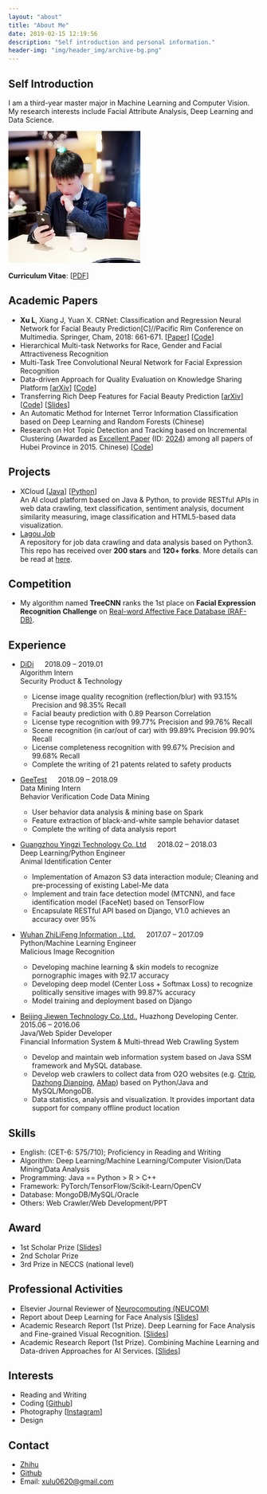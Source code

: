 ```yaml
---
layout: "about"
title: "About Me"
date: 2019-02-15 12:19:56
description: "Self introduction and personal information."
header-img: "img/header_img/archive-bg.png"
---
```

## Self Introduction
I am a third-year master major in Machine Learning and Computer Vision. My research interests include Facial Attribute Analysis, Deep Learning and Data Science. 

![LucasX](https://raw.githubusercontent.com/lucasxlu/blog/master/source/about/LucasX.jpg)

__Curriculum Vitae__: [[PDF](./CV_LuXu.pdf)] 


## Academic Papers
* **Xu L**, Xiang J, Yuan X. CRNet: Classification and Regression Neural Network for Facial Beauty Prediction[C]//Pacific Rim Conference on Multimedia. Springer, Cham, 2018: 661-671. [[Paper](https://link.springer.com/chapter/10.1007/978-3-030-00764-5_61)] [[Code](https://github.com/lucasxlu/CRNet.git)]
* Hierarchical Multi-task Networks for Race, Gender and Facial Attractiveness Recognition  
* Multi-Task Tree Convolutional Neural Network for Facial Expression Recognition
* Data-driven Approach for Quality Evaluation on Knowledge Sharing Platform [[arXiv](https://arxiv.org/abs/1903.00384)] [[Code](https://github.com/lucasxlu/ZhihuDataDriven.git)]    
* Transferring Rich Deep Features for Facial Beauty Prediction [[arXiv](https://arxiv.org/abs/1803.07253)] [[Code](https://github.com/lucasxlu/TransFBP.git)] [[Slides](./Presentation_TransFBP.pdf)]
* An Automatic Method for Internet Terror Information Classification based on Deep Learning and Random Forests (Chinese)
* Research on Hot Topic Detection and Tracking based on Incremental Clustering (Awarded as [Excellent Paper](http://www.hbe.gov.cn/content.php?id=12717) (ID: [2024](http://hbxw.e21.edu.cn/e21sqlimg//file/201512/fff20151224164931_675715070.xls)) among all papers of Hubei Province in 2015. Chinese) [[Code](https://github.com/xuludev/System.git)]  


## Projects
* XCloud [[Java](https://github.com/lucasxlu/CVLH.git)] [[Python](https://github.com/lucasxlu/XCloud.git)]  
  An AI cloud platform based on Java & Python, to provide RESTful APIs in web data crawling, text classification, sentiment analysis, document   similarity measuring, image classification and HTML5-based data visualization.
* [Lagou Job](https://github.com/lucasxlu/LagouJob.git)  
  A repository for job data crawling and data analysis based on Python3. This repo has received over **200 stars** and **120+ forks**. More details can be read at [here](https://www.zhihu.com/question/36132174/answer/94392659).


## Competition
* My algorithm named **TreeCNN** ranks the 1st place on **Facial Expression Recognition Challenge** on [Real-word Affective Face Database (RAF-DB)](http://www.whdeng.cn/raf/model1.html).


## Experience
* [DiDi](https://www.didiglobal.com/) &emsp; 2018.09 – 2019.01  
Algorithm Intern  
Security Product & Technology
  * License image quality recognition (reflection/blur) with 93.15% Precision and 98.35% Recall
  * Facial beauty prediction with 0.89 Pearson Correlation
  * License type recognition with 99.77% Precision and 99.76% Recall
  * Scene recognition (in car/out of car) with 99.89% Precision 99.90% Recall
  * License completeness recognition with 99.67% Precision and 99.68% Recall
  * Complete the writing of 21 patents related to safety products

* [GeeTest](https://www.geetest.com/) &emsp; 2018.09 – 2018.09  
Data Mining Intern  
Behavior Verification Code Data Mining
  * User behavior data analysis & mining base on Spark
  * Feature extraction of black-and-white sample behavior dataset
  * Complete the writing of data analysis report

* [Guangzhou Yingzi Technology Co.,Ltd](https://www.yingzi.com/) &emsp; 2018.02 – 2018.03  
Deep Learning/Python Engineer  
Animal Identification Center
  * Implementation of Amazon S3 data interaction module; Cleaning and pre-processing of existing Label-Me data
  * Implement and train face detection model (MTCNN), and face identification model (FaceNet) based on TensorFlow
  * Encapsulate RESTful API based on Django, V1.0 achieves an accuracy over 95%

* [Wuhan ZhiLiFeng Information .,Ltd.](http://zlfinfo.com.cn/) &emsp; 2017.07 – 2017.09  
Python/Machine Learning Engineer  
Malicious Image Recognition 
  * Developing machine learning & skin models to recognize pornographic images with 92.17 accuracy
  * Developing deep model (Center Loss + Softmax Loss) to recognize politically sensitive images with 99.87% accuracy
  * Model training and deployment based on Django

* [Beijing Jiewen Technology Co.,Ltd.](http://www.jiewen.com.cn/), Huazhong Developing Center. &emsp; 2015.06 – 2016.06  
Java/Web Spider Developer  
Financial Information System & Multi-thread Web Crawling System
  * Develop and maintain web information system based on Java SSM framework and MySQL database.
  * Develop web crawlers to collect data from O2O websites (e.g. [Ctrip](http://www.ctrip.com/), [Dazhong Dianping](http://www.dianping.com/), [AMap](https://www.amap.com/)) based on Python/Java and MySQL/MongoDB.
  * Data statistics, analysis and visualization. It provides important data support for company offline product location


## Skills
* English: (CET-6: 575/710); Proficiency in Reading and Writing    
* Algorithm: Deep Learning/Machine Learning/Computer Vision/Data Mining/Data Analysis    
* Programming: Java == Python > R > C++  
* Framework: PyTorch/TensorFlow/Scikit-Learn/OpenCV  
* Database: MongoDB/MySQL/Oracle  
* Others: Web Crawler/Web Development/PPT


## Award
* 1st Scholar Prize [[Slides](./Research_Overview.pdf)]
* 2nd Scholar Prize  
* 3rd Prize in NECCS (national level)  


## Professional Activities
* Elsevier Journal Reviewer of [Neurocomputing (NEUCOM)](https://www.journals.elsevier.com/neurocomputing/)
* Report about Deep Learning for Face Analysis [[Slides](./DL_for_Face_Analysis.pdf)]
* Academic Research Report (1st Prize). Deep Learning for Face Analysis and Fine-grained Visual Recognition. [[Slides](./DL_for_Face_Analysis_and_FGVC.pdf)]
* Academic Research Report (1st Prize). Combining Machine Learning and Data-driven Approaches for AI Services. [[Slides](./Presentation.pdf)]

## Interests
* Reading and Writing  
* Coding [[Github](https://github.com/lucasxlu)]
* Photography [[Instagram](https://www.instagram.com/lucasx_xulu/)]
* Design 


## Contact
* [Zhihu](https://www.zhihu.com/people/xulu-0620/activities)
* [Github](https://github.com/lucasxlu)  
* Email: xulu0620@gmail.com